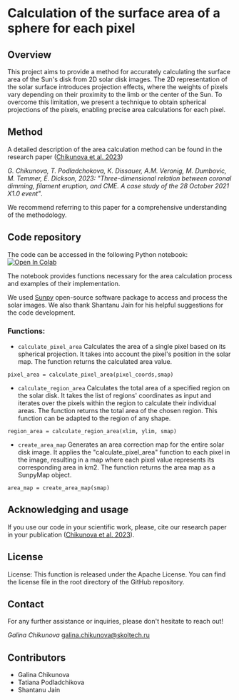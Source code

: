 # Calculation of the surface area of a sphere for each pixel

## Overview

This project aims to provide a method for accurately calculating the surface area of the Sun's disk from 2D solar disk images. The 2D representation of the solar surface introduces projection effects, where the weights of pixels vary depending on their proximity to the limb or the center of the Sun. To overcome this limitation, we present a technique to obtain spherical projections of the pixels, enabling precise area calculations for each pixel.

## Method

A detailed description of the area calculation method can be found in the research paper ([Chikunova et al. 2023](https://doi.org/10.1051/0004-6361/202347011))

*G. Chikunova, T. Podladchokova, K. Dissauer, A.M. Veronig, M. Dumbovic, M. Temmer, E. Dickson, 2023: "Three-dimensional relation between coronal dimming, filament eruption, and CME. A case study of the 28 October 2021 X1.0 event"*. 

We recommend referring to this paper for a comprehensive understanding of the methodology.

## Code repository
The code can be accessed in the following Python notebook:
 [![Open In Colab](https://colab.research.google.com/assets/colab-badge.svg)](https://colab.research.google.com/github/Chigaga/area_calculation/blob/main/area_calculation.ipynb)
 
The notebook provides functions necessary for the area calculation process and examples of their implementation. 

We used [Sunpy](https://docs.sunpy.org/en/stable/) open-source software package to access and process the solar images. We also thank Shantanu Jain for his helpful suggestions for the code development.

### Functions:
- `calculate_pixel_area`
Calculates the area of a single pixel based on its spherical projection. It takes into account the pixel's position in the solar map.  The function returns the calculated area value.
```
pixel_area = calculate_pixel_area(pixel_coords,smap)
```
- `calculate_region_area`
Calculates the total area of a specified region on the solar disk. It takes the list of regions' coordinates as input and iterates over the pixels within the region to calculate their individual areas. The function returns the total area of the chosen region. This function can be adapted to the region of any shape.
```
region_area = calculate_region_area(xlim, ylim, smap)
```
- `create_area_map`
Generates an area correction map for the entire solar disk image. It applies the "calculate_pixel_area" function to each pixel in the image, resulting in a map where each pixel value represents its corresponding area in km2. The function returns the area map as a SunpyMap object.
```
area_map = create_area_map(smap)
```

## Acknowledging and usage
If you use our code in your scientific work, please, cite our research paper in your publication ([Chikunova et al. 2023](https://doi.org/10.1051/0004-6361/202347011)).

## License
License: This function is released under the Apache License. You can find the license file in the root directory of the GitHub repository. 

## Contact
For any further assistance or inquiries, please don't hesitate to reach out!

*Galina Chikunova*
galina.chikunova@skoltech.ru

## Contributors
* Galina Chikunova
* Tatiana Podladchikova
* Shantanu Jain

